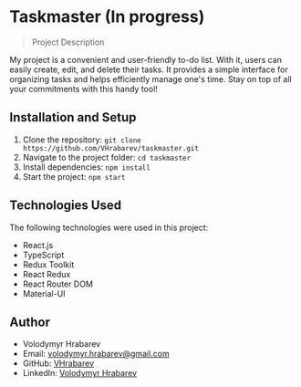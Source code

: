 # Taskmaster (In progress)

> Project Description

My project is a convenient and user-friendly to-do list. With it, users can easily create, edit, and delete their tasks. It provides a simple interface for organizing tasks and helps efficiently manage one's time. Stay on top of all your commitments with this handy tool!

## Installation and Setup

1. Clone the repository: `git clone https://github.com/VHrabarev/taskmaster.git`
2. Navigate to the project folder: `cd taskmaster`
3. Install dependencies: `npm install`
4. Start the project: `npm start`

## Technologies Used

The following technologies were used in this project:

- React.js
- TypeScript
- Redux Toolkit
- React Redux
- React Router DOM
- Material-UI

## Author

- Volodymyr Hrabarev
- Email: volodymyr.hrabarev@gmail.com
- GitHub: [VHrabarev](https://github.com/VHrabarev)
- LinkedIn: [Volodymyr Hrabarev](https://www.linkedin.com/in/volodymyr-hrabarev-429373254/)
